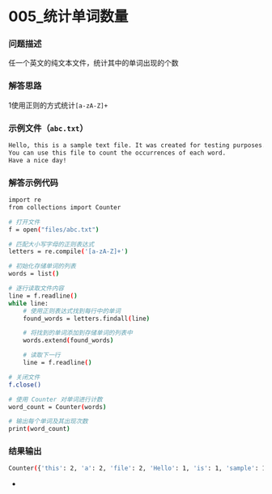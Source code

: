 # 005_统计单词数量

### 问题描述

任一个英文的纯文本文件，统计其中的单词出现的个数

### 解答思路

1使用正则的方式统计`[a-zA-Z]+`

### 示例文件（`abc.txt`）

```bash
Hello, this is a sample text file. It was created for testing purposes. 
You can use this file to count the occurrences of each word. 
Have a nice day!
```

### 解答示例代码

```bash
import re
from collections import Counter

# 打开文件
f = open("files/abc.txt")

# 匹配大小写字母的正则表达式
letters = re.compile('[a-zA-Z]+')

# 初始化存储单词的列表
words = list()

# 逐行读取文件内容
line = f.readline()
while line:
    # 使用正则表达式找到每行中的单词
    found_words = letters.findall(line)

    # 将找到的单词添加到存储单词的列表中
    words.extend(found_words)

    # 读取下一行
    line = f.readline()

# 关闭文件
f.close()

# 使用 Counter 对单词进行计数
word_count = Counter(words)

# 输出每个单词及其出现次数
print(word_count)
```

### 结果输出

```bash
Counter({'this': 2, 'a': 2, 'file': 2, 'Hello': 1, 'is': 1, 'sample': 1, 'text': 1, 'It': 1, 'was': 1, 'created': 1, 'for': 1, 'testing': 1, 'purposes': 1, 'You': 1, 'can': 1, 'use': 1, 'to': 1, 'count': 1, 'the': 1, 'occurrences': 1, 'of': 1, 'each': 1, 'word': 1, 'Have': 1, 'nice': 1, 'day': 1})
```

-